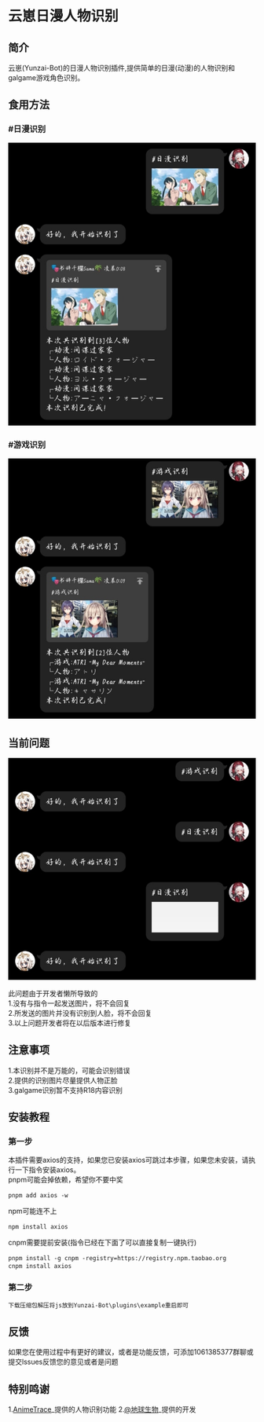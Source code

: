 # 云崽日漫人物识别

## 简介
云崽(Yunzai-Bot)的日漫人物识别插件,提供简单的日漫(动漫)的人物识别和galgame游戏角色识别。

## 食用方法
### #日漫识别
![](5501.jpg)


### #游戏识别
![](5502.jpg)


## 当前问题
![](5503.jpg)

此问题由于开发者懒所导致的
<br>
1.没有与指令一起发送图片，将不会回复
<br>
2.所发送的图片并没有识别到人脸，将不会回复
<br>
3.以上问题开发者将在以后版本进行修复

## 注意事项
1.本识别并不是万能的，可能会识别错误
<br>
2.提供的识别图片尽量提供人物正脸
<br>
3.galgame识别暂不支持R18内容识别

## 安装教程

### 第一步
本插件需要axios的支持，如果您已安装axios可跳过本步骤，如果您未安装，请执行一下指令安装axios。
<br>
pnpm可能会掉依赖，希望你不要中奖
``` 
pnpm add axios -w
```
npm可能连不上
```
npm install axios 
```
cnpm需要提前安装(指令已经在下面了可以直接复制一键执行)
```
pnpm install -g cnpm -registry=https://registry.npm.taobao.org
cnpm install axios
```
### 第二步

```
下载压缩包解压将js放到Yunzai-Bot\plugins\example重启即可
```
## 反馈
如果您在使用过程中有更好的建议，或者是功能反馈，可添加1061385377群聊或提交lssues反馈您的意见或者是问题

## 特别鸣谢
1.[AnimeTrace](https://ai.animedb.cn/)_提供的人物识别功能
2.[@地球生物](https://gitee.com/jiang-zhitao-1)_提供的开发
